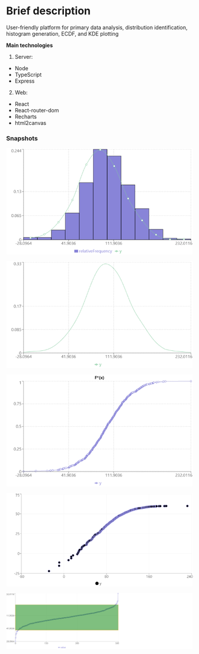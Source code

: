 # Brief description

User-friendly platform for primary data analysis, distribution identification, histogram generation, ECDF, and KDE plotting

__Main technologies__
1. Server: 
- Node 
- TypeScript
- Express
2. Web: 
- React
- React-router-dom
- Recharts
- html2canvas

### Snapshots

![Histogram image](./server/.tmp/histogram.png)

![Kernel density estimation image](./server/.tmp/KDE.png)

![Empirical cumulative distribution function](./server/.tmp/ECDF.png)

![Probability paper](./server/.tmp/prob-paper.png)

![Abnormal values](./server/.tmp/abnormal-values.png)
